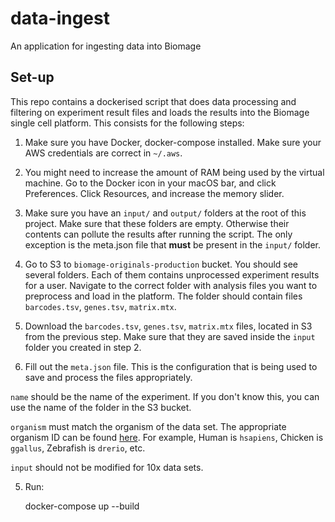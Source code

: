 data-ingest
===========

An application for ingesting data into Biomage

Set-up
------

This repo contains a dockerised script that does data processing and filtering on
experiment result files and loads the results into the Biomage single cell platform.
This consists for the following steps:

1. Make sure you have Docker, docker-compose installed. Make sure your AWS credentials
are correct in `~/.aws`.

2. You might need to increase the amount of RAM being used by
the virtual machine. Go to the Docker icon in your macOS
bar, and click Preferences. Click Resources, and increase the memory slider.

3. Make sure you have an `input/` and `output/` folders at the root of this project.
Make sure that these folders are empty. Otherwise their contents can pollute the
results after running the script. The only exception is the meta.json file that
**must** be present in the `input/` folder.

4. Go to S3 to `biomage-originals-production` bucket. You should see several folders.
Each of them contains unprocessed experiment results for a user. Navigate to the correct
folder with analysis files you want to preprocess and load in the platform. The folder
should contain files `barcodes.tsv`, `genes.tsv`, `matrix.mtx`.

5. Download the `barcodes.tsv`, `genes.tsv`, `matrix.mtx` files, located in S3 from the
previous step. Make sure that they are saved inside the `input` folder you created in step 2.

6. Fill out the `meta.json` file. This is the configuration that is being used to save
and process the files appropriately.

`name` should be the name of the experiment. If you don't know this, you can use the name
of the folder in the S3 bucket.

`organism` must match the organism of the data set. The appropriate organism ID can be found
[here](https://biit.cs.ut.ee/gprofiler/page/organism-list). For example, Human is `hsapiens`,
Chicken is `ggallus`,  Zebrafish is `drerio`, etc.

`input` should not be modified for 10x data sets.

5. Run:

    docker-compose up --build
